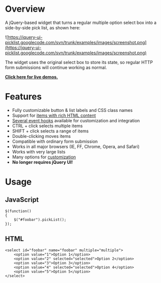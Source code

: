 # Overview #

A jQuery-based widget that turns a regular multiple option select box into a side-by-side pick list, as shown here:

![https://jquery-ui-picklist.googlecode.com/svn/trunk/examples/images/screenshot.png](https://jquery-ui-picklist.googlecode.com/svn/trunk/examples/images/screenshot.png)

The widget uses the original select box to store its state, so regular HTTP form submissions will continue working as normal.

**[Click here for live demos.](Demos.md)**

# Features #
  * Fully customizable button & list labels and CSS class names
  * Support for [items with rich HTML content](AddingItems#Adding_Rich_Content_Items.md)
  * [Several event hooks](CallbackEvents.md) available for customization and integration
  * CTRL + click selects multiple items
  * SHIFT + click selects a range of items
  * Double-clicking moves items
  * Compatible with ordinary form submission
  * Works in all major browsers (IE, FF, Chrome, Opera, and Safari)
  * Works with very large lists
  * Many options for [customization](Options.md)
  * **No longer requires jQuery UI!**

# Usage #

## JavaScript ##
```
$(function()
{
    $("#foobar").pickList();
});
```

## HTML ##
```
<select id="foobar" name="foobar" multiple="multiple">
    <option value="1">Option 1</option>
    <option value="2" selected="selected">Option 2</option>
    <option value="3">Option 3</option>
    <option value="4" selected="selected">Option 4</option>
    <option value="5">Option 5</option>
</select>
```